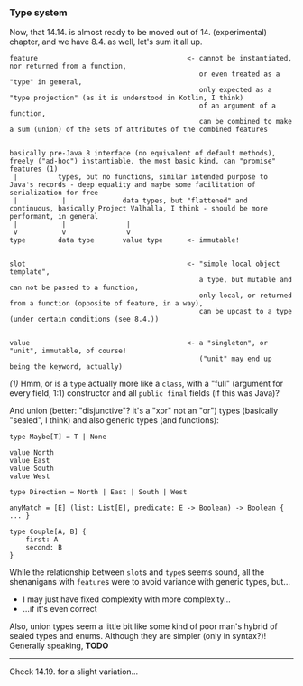 ### Type system

Now, that 14.14. is almost ready to be moved out of 14. (experimental) chapter, and we have 8.4. as well, let's sum it all up.

```
feature                                     <- cannot be instantiated, nor returned from a function,
                                               or even treated as a "type" in general,
                                               only expected as a "type projection" (as it is understood in Kotlin, I think)
                                               of an argument of a function,
                                               can be combined to make a sum (union) of the sets of attributes of the combined features


basically pre-Java 8 interface (no equivalent of default methods), freely ("ad-hoc") instantiable, the most basic kind, can "promise" features (1)
 |          types, but no functions, similar intended purpose to Java's records - deep equality and maybe some facilitation of serialization for free
 |           |              data types, but "flattened" and continuous, basically Project Valhalla, I think - should be more performant, in general
 |           |               |
 v           v               v
type        data type       value type      <- immutable!


slot                                        <- "simple local object template",
                                               a type, but mutable and can not be passed to a function,
                                               only local, or returned from a function (opposite of feature, in a way),
                                               can be upcast to a type (under certain conditions (see 8.4.))


value                                       <- a "singleton", or "unit", immutable, of course!
                                               ("unit" may end up being the keyword, actually)
```

_(1)_ Hmm, or is a `type` actually more like a `class`, with a "full" (argument for every field, 1:1) constructor
and all `public final` fields (if this was Java)?

And union (better: "disjunctive"? it's a "xor" not an "or") types (basically "sealed", I think) and also generic types (and functions):

```
type Maybe[T] = T | None

value North
value East
value South
value West

type Direction = North | East | South | West

anyMatch = [E] (list: List[E], predicate: E -> Boolean) -> Boolean { ... }

type Couple[A, B] {
    first: A
    second: B
}
```

While the relationship between `slot`s and `type`s seems sound,
all the shenanigans with `feature`s were to avoid variance with generic types, but...
- I may just have fixed complexity with more complexity...
- ...if it's even correct

Also, union types seem a little bit like some kind of poor man's hybrid of sealed types and enums. Although they are simpler (only in syntax?)!\
Generally speaking, **TODO**

----

Check 14.19. for a slight variation...